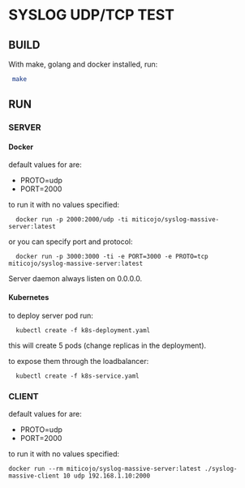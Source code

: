 # SYSLOG UDP/TCP TEST   

## BUILD
With make, golang and docker installed, run:
```bash
 make
```

## RUN

### SERVER
#### Docker 
default values for are:
* PROTO=udp
* PORT=2000

to run it with no values specified:
```
  docker run -p 2000:2000/udp -ti miticojo/syslog-massive-server:latest
```
or you can specify port and protocol:
```
  docker run -p 3000:3000 -ti -e PORT=3000 -e PROTO=tcp miticojo/syslog-massive-server:latest
```
Server daemon always listen on 0.0.0.0.

#### Kubernetes
to deploy server pod run:
```
  kubectl create -f k8s-deployment.yaml
```
this will create 5 pods (change replicas in the deployment).

to expose them through the loadbalancer:
```
  kubectl create -f k8s-service.yaml
```


### CLIENT
default values for are:
* PROTO=udp
* PORT=2000

to run it with no values specified:
```
docker run --rm miticojo/syslog-massive-server:latest ./syslog-massive-client 10 udp 192.168.1.10:2000
```
